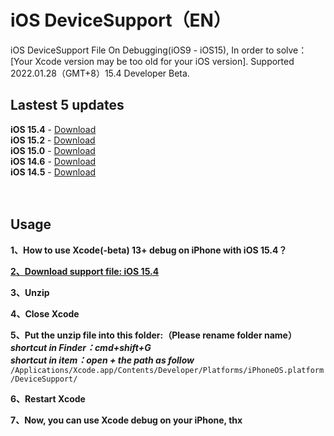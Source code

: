# iOS DeviceSupport（EN）
iOS DeviceSupport File On Debugging(iOS9 - iOS15), In order to solve：[Your Xcode version may be too old for your iOS version]. 
Supported 2022.01.28（GMT+8）15.4 Developer Beta.

## Lastest 5 updates </br>

**iOS 15.4** - [Download](https://github.com/ilobos/DeviceSupport/blob/master/DeviceSupport/iOS-15/15.4.zip) </br>
**iOS 15.2** - [Download](https://github.com/ilobos/DeviceSupport/blob/master/DeviceSupport/iOS-15/15.2.zip) </br>
**iOS 15.0** - [Download](https://github.com/ilobos/DeviceSupport/blob/master/DeviceSupport/iOS-15/15.0.zip) </br>
**iOS 14.6** - [Download](https://github.com/ilobos/DeviceSupport/blob/master/DeviceSupport/iOS-14/14.6.zip) </br>
**iOS 14.5** - [Download](https://github.com/ilobos/DeviceSupport/blob/master/DeviceSupport/iOS-14/14.5.zip) </br>
</br>
</br>

## Usage

**1、How to use Xcode(-beta) 13+ debug on iPhone with iOS 15.4？**</br> 

**[2、Download support file: iOS 15.4](https://github.com/ilobos/DeviceSupport/blob/master/DeviceSupport/iOS-15/15.4.zip)** </br>

**3、Unzip**</br>

**4、Close Xcode**</br>

**5、Put the unzip file into this folder:（Please rename folder name）**</br>
***shortcut in Finder：cmd+shift+G***</br>
***shortcut in item：open + the path as follow***</br>
```/Applications/Xcode.app/Contents/Developer/Platforms/iPhoneOS.platform/DeviceSupport/```</br>

**6、Restart Xcode**</br>

**7、Now, you can use Xcode debug on your iPhone, thx**</br>
